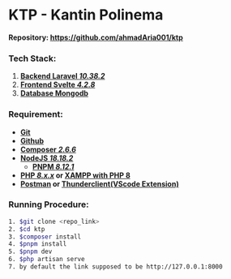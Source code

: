 # KTP - Kantin Polinema

**Repository: <ins>https://github.com/ahmadAria001/ktp</ins>**

### **Tech Stack:**

1. **[Backend Laravel _10.38.2_](https://laravel.com/docs/10.x/releases#laravel-10)**
1. **[Frontend Svelte _4.2.8_](https://svelte-dev.translate.goog/blog/svelte-4?_x_tr_sl=en&_x_tr_tl=id&_x_tr_hl=id&_x_tr_pto=tc)**
1. **[Database Mongodb](https://www.mongodb.com/)**

### **Requirement:**

-   **[Git](https://git-scm.com/downloads)**
-   **[Github](https://github.com)**
-   **[Composer _2.6.6_](https://getcomposer.org/download/)**
-   **[NodeJS _18.18.2_](https://nodejs.org/en/download/current)**
    -   **[PNPM _8.12.1_](https://pnpm.io/id/installation#menggunakan-npm)**
-   **[PHP _8.x.x_](https://www.php.net/downloads.php) or [XAMPP with PHP 8](https://www.apachefriends.org/download.html)**
-   **[Postman](https://www.postman.com/downloads/) or [Thunderclient(VScode Extension)](https://www.thunderclient.com/)**

### **Running Procedure:**

```bash
1. $git clone <repo_link>
2. $cd ktp
3. $composer install
4. $pnpm install
5. $pnpm dev
6. $php artisan serve
7. by default the link supposed to be http://127.0.0.1:8000
```
